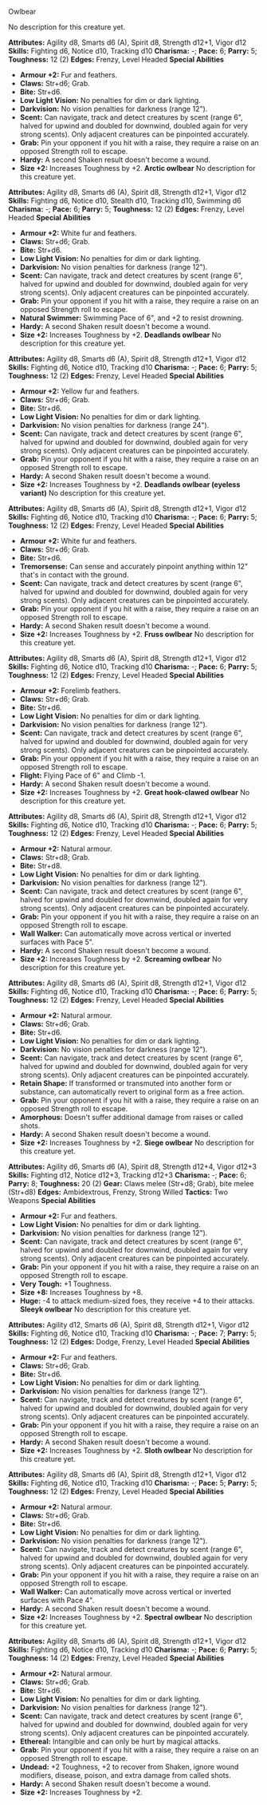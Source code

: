 Owlbear

No description for this creature yet.

**Attributes:** Agility d8, Smarts d6 (A), Spirit d8, Strength d12+1,
Vigor d12
**Skills:** Fighting d6, Notice d10, Tracking d10
**Charisma:** -; **Pace:** 6; **Parry:** 5; **Toughness:** 12 (2)
**Edges:** Frenzy, Level Headed
**Special Abilities**
- **Armour +2:** Fur and feathers.
- **Claws:** Str+d6; Grab.
- **Bite:** Str+d6.
- **Low Light Vision:** No penalties for dim or dark lighting.
- **Darkvision:** No vision penalties for darkness (range 12").
- **Scent:** Can navigate, track and detect creatures by scent (range
6", halved for upwind and doubled for downwind, doubled again for very
strong scents). Only adjacent creatures can be pinpointed accurately.
- **Grab:** Pin your opponent if you hit with a raise, they require a
raise on an opposed Strength roll to escape.
- **Hardy:** A second Shaken result doesn't become a wound.
- **Size +2:** Increases Toughness by +2.
**Arctic owlbear**
No description for this creature yet.

**Attributes:** Agility d8, Smarts d6 (A), Spirit d8, Strength d12+1,
Vigor d12
**Skills:** Fighting d6, Notice d10, Stealth d10, Tracking d10, Swimming
d6
**Charisma:** -; **Pace:** 6; **Parry:** 5; **Toughness:** 12 (2)
**Edges:** Frenzy, Level Headed
**Special Abilities**
- **Armour +2:** White fur and feathers.
- **Claws:** Str+d6; Grab.
- **Bite:** Str+d6.
- **Low Light Vision:** No penalties for dim or dark lighting.
- **Darkvision:** No vision penalties for darkness (range 12").
- **Scent:** Can navigate, track and detect creatures by scent (range
6", halved for upwind and doubled for downwind, doubled again for very
strong scents). Only adjacent creatures can be pinpointed accurately.
- **Grab:** Pin your opponent if you hit with a raise, they require a
raise on an opposed Strength roll to escape.
- **Natural Swimmer:** Swimming Pace of 6", and +2 to resist drowning.
- **Hardy:** A second Shaken result doesn't become a wound.
- **Size +2:** Increases Toughness by +2.
**Deadlands owlbear**
No description for this creature yet.

**Attributes:** Agility d8, Smarts d6 (A), Spirit d8, Strength d12+1,
Vigor d12
**Skills:** Fighting d6, Notice d10, Tracking d10
**Charisma:** -; **Pace:** 6; **Parry:** 5; **Toughness:** 12 (2)
**Edges:** Frenzy, Level Headed
**Special Abilities**
- **Armour +2:** Yellow fur and feathers.
- **Claws:** Str+d6; Grab.
- **Bite:** Str+d6.
- **Low Light Vision:** No penalties for dim or dark lighting.
- **Darkvision:** No vision penalties for darkness (range 24").
- **Scent:** Can navigate, track and detect creatures by scent (range
6", halved for upwind and doubled for downwind, doubled again for very
strong scents). Only adjacent creatures can be pinpointed accurately.
- **Grab:** Pin your opponent if you hit with a raise, they require a
raise on an opposed Strength roll to escape.
- **Hardy:** A second Shaken result doesn't become a wound.
- **Size +2:** Increases Toughness by +2.
**Deadlands owlbear (eyeless variant)**
No description for this creature yet.

**Attributes:** Agility d8, Smarts d6 (A), Spirit d8, Strength d12+1,
Vigor d12
**Skills:** Fighting d6, Notice d10, Tracking d10
**Charisma:** -; **Pace:** 6; **Parry:** 5; **Toughness:** 12 (2)
**Edges:** Frenzy, Level Headed
**Special Abilities**
- **Armour +2:** White fur and feathers.
- **Claws:** Str+d6; Grab.
- **Bite:** Str+d6.
- **Tremorsense:** Can sense and accurately pinpoint anything within
12" that's in contact with the ground.
- **Scent:** Can navigate, track and detect creatures by scent (range
6", halved for upwind and doubled for downwind, doubled again for very
strong scents). Only adjacent creatures can be pinpointed accurately.
- **Grab:** Pin your opponent if you hit with a raise, they require a
raise on an opposed Strength roll to escape.
- **Hardy:** A second Shaken result doesn't become a wound.
- **Size +2:** Increases Toughness by +2.
**Fruss owlbear**
No description for this creature yet.

**Attributes:** Agility d8, Smarts d6 (A), Spirit d8, Strength d12+1,
Vigor d12
**Skills:** Fighting d6, Notice d10, Tracking d10
**Charisma:** -; **Pace:** 6; **Parry:** 5; **Toughness:** 12 (2)
**Edges:** Frenzy, Level Headed
**Special Abilities**
- **Armour +2:** Forelimb feathers.
- **Claws:** Str+d6; Grab.
- **Bite:** Str+d6.
- **Low Light Vision:** No penalties for dim or dark lighting.
- **Darkvision:** No vision penalties for darkness (range 12").
- **Scent:** Can navigate, track and detect creatures by scent (range
6", halved for upwind and doubled for downwind, doubled again for very
strong scents). Only adjacent creatures can be pinpointed accurately.
- **Grab:** Pin your opponent if you hit with a raise, they require a
raise on an opposed Strength roll to escape.
- **Flight:** Flying Pace of 6" and Climb -1.
- **Hardy:** A second Shaken result doesn't become a wound.
- **Size +2:** Increases Toughness by +2.
**Great hook-clawed owlbear**
No description for this creature yet.

**Attributes:** Agility d8, Smarts d6 (A), Spirit d8, Strength d12+1,
Vigor d12
**Skills:** Fighting d6, Notice d10, Tracking d10
**Charisma:** -; **Pace:** 6; **Parry:** 5; **Toughness:** 12 (2)
**Edges:** Frenzy, Level Headed
**Special Abilities**
- **Armour +2:** Natural armour.
- **Claws:** Str+d8; Grab.
- **Bite:** Str+d8.
- **Low Light Vision:** No penalties for dim or dark lighting.
- **Darkvision:** No vision penalties for darkness (range 12").
- **Scent:** Can navigate, track and detect creatures by scent (range
6", halved for upwind and doubled for downwind, doubled again for very
strong scents). Only adjacent creatures can be pinpointed accurately.
- **Grab:** Pin your opponent if you hit with a raise, they require a
raise on an opposed Strength roll to escape.
- **Wall Walker:** Can automatically move across vertical or inverted
surfaces with Pace 5".
- **Hardy:** A second Shaken result doesn't become a wound.
- **Size +2:** Increases Toughness by +2.
**Screaming owlbear**
No description for this creature yet.

**Attributes:** Agility d8, Smarts d6 (A), Spirit d8, Strength d12+1,
Vigor d12
**Skills:** Fighting d6, Notice d10, Tracking d10
**Charisma:** -; **Pace:** 6; **Parry:** 5; **Toughness:** 12 (2)
**Edges:** Frenzy, Level Headed
**Special Abilities**
- **Armour +2:** Natural armour.
- **Claws:** Str+d6; Grab.
- **Bite:** Str+d6.
- **Low Light Vision:** No penalties for dim or dark lighting.
- **Darkvision:** No vision penalties for darkness (range 12").
- **Scent:** Can navigate, track and detect creatures by scent (range
6", halved for upwind and doubled for downwind, doubled again for very
strong scents). Only adjacent creatures can be pinpointed accurately.
- **Retain Shape:** If transformed or transmuted into another form or
substance, can automatically revert to original form as a free action.
- **Grab:** Pin your opponent if you hit with a raise, they require a
raise on an opposed Strength roll to escape.
- **Amorphous:** Doesn't suffer additional damage from raises or called
shots.
- **Hardy:** A second Shaken result doesn't become a wound.
- **Size +2:** Increases Toughness by +2.
**Siege owlbear**
No description for this creature yet.

**Attributes:** Agility d6, Smarts d6 (A), Spirit d8, Strength d12+4,
Vigor d12+3
**Skills:** Fighting d12, Notice d12+3, Tracking d12+3
**Charisma:** -; **Pace:** 6; **Parry:** 8; **Toughness:** 20 (2)
**Gear:** Claws melee (Str+d8; Grab), bite melee (Str+d8)
**Edges:** Ambidextrous, Frenzy, Strong Willed
**Tactics:** Two Weapons
**Special Abilities**
- **Armour +2:** Fur and feathers.
- **Low Light Vision:** No penalties for dim or dark lighting.
- **Darkvision:** No vision penalties for darkness (range 12").
- **Scent:** Can navigate, track and detect creatures by scent (range
6", halved for upwind and doubled for downwind, doubled again for very
strong scents). Only adjacent creatures can be pinpointed accurately.
- **Grab:** Pin your opponent if you hit with a raise, they require a
raise on an opposed Strength roll to escape.
- **Very Tough:** +1 Toughness.
- **Size +8:** Increases Toughness by +8.
- **Huge:** -4 to attack medium-sized foes, they receive +4 to their
attacks.
**Sleeyk owlbear**
No description for this creature yet.

**Attributes:** Agility d12, Smarts d6 (A), Spirit d8, Strength d12+1,
Vigor d12
**Skills:** Fighting d6, Notice d10, Tracking d10
**Charisma:** -; **Pace:** 7; **Parry:** 5; **Toughness:** 12 (2)
**Edges:** Dodge, Frenzy, Level Headed
**Special Abilities**
- **Armour +2:** Fur and feathers.
- **Claws:** Str+d6; Grab.
- **Bite:** Str+d6.
- **Low Light Vision:** No penalties for dim or dark lighting.
- **Darkvision:** No vision penalties for darkness (range 12").
- **Scent:** Can navigate, track and detect creatures by scent (range
6", halved for upwind and doubled for downwind, doubled again for very
strong scents). Only adjacent creatures can be pinpointed accurately.
- **Grab:** Pin your opponent if you hit with a raise, they require a
raise on an opposed Strength roll to escape.
- **Hardy:** A second Shaken result doesn't become a wound.
- **Size +2:** Increases Toughness by +2.
**Sloth owlbear**
No description for this creature yet.

**Attributes:** Agility d8, Smarts d6 (A), Spirit d8, Strength d12+1,
Vigor d12
**Skills:** Fighting d6, Notice d10, Tracking d10
**Charisma:** -; **Pace:** 5; **Parry:** 5; **Toughness:** 12 (2)
**Edges:** Frenzy, Level Headed
**Special Abilities**
- **Armour +2:** Natural armour.
- **Claws:** Str+d6; Grab.
- **Bite:** Str+d6.
- **Low Light Vision:** No penalties for dim or dark lighting.
- **Darkvision:** No vision penalties for darkness (range 12").
- **Scent:** Can navigate, track and detect creatures by scent (range
6", halved for upwind and doubled for downwind, doubled again for very
strong scents). Only adjacent creatures can be pinpointed accurately.
- **Grab:** Pin your opponent if you hit with a raise, they require a
raise on an opposed Strength roll to escape.
- **Wall Walker:** Can automatically move across vertical or inverted
surfaces with Pace 4".
- **Hardy:** A second Shaken result doesn't become a wound.
- **Size +2:** Increases Toughness by +2.
**Spectral owlbear**
No description for this creature yet.

**Attributes:** Agility d8, Smarts d6 (A), Spirit d8, Strength d12+1,
Vigor d12
**Skills:** Fighting d6, Notice d10, Tracking d10
**Charisma:** -; **Pace:** 6; **Parry:** 5; **Toughness:** 14 (2)
**Edges:** Frenzy, Level Headed
**Special Abilities**
- **Armour +2:** Natural armour.
- **Claws:** Str+d6; Grab.
- **Bite:** Str+d6.
- **Low Light Vision:** No penalties for dim or dark lighting.
- **Darkvision:** No vision penalties for darkness (range 12").
- **Scent:** Can navigate, track and detect creatures by scent (range
6", halved for upwind and doubled for downwind, doubled again for very
strong scents). Only adjacent creatures can be pinpointed accurately.
- **Ethereal:** Intangible and can only be hurt by magical attacks.
- **Grab:** Pin your opponent if you hit with a raise, they require a
raise on an opposed Strength roll to escape.
- **Undead:** +2 Toughness, +2 to recover from Shaken, ignore wound
modifiers, disease, poison, and extra damage from called shots.
- **Hardy:** A second Shaken result doesn't become a wound.
- **Size +2:** Increases Toughness by +2.

